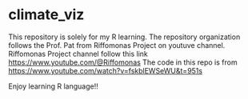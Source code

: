# climate_viz
This repository is solely for my R learning.
The repository organization follows the Prof. Pat from Riffomonas Project on youtuve channel.
Riffomonas Project channel follow this link https://www.youtube.com/@Riffomonas
The code in this repo is from https://www.youtube.com/watch?v=fskblEWSeWU&t=951s

Enjoy learning R language!!
